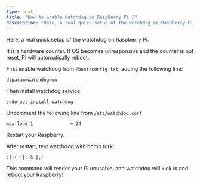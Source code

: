 ```yaml
---
type: post
title: "How to enable watchdog on Raspberry Pi 3"
description: "Here, a real quick setup of the watchdog on Raspberry Pi. It is a hardware counter. If OS becomes unresponsive and the counter is not reset, Pi will automatically reboot."
---
```


Here, a real quick setup of the watchdog on Raspberry Pi.

It is a hardware counter. If OS becomes unresponsive and the counter is not reset, Pi will automatically reboot.

First enable watchdog from `/boot/config.txt`, adding the following line:

```
dtparam=watchdog=on
```

Then install watchdog service:
```
sudo apt install watchdog
```

Uncomment the following line from `/etc/watchdog.conf`
```
max-load-1              = 24
```

Restart your Raspberry.

After restart, test watchdog with bomb fork:
```
:(){ :|: & };:
```

This command will render your Pi unusable, and watchdog will kick in and reboot your Raspberry!